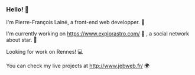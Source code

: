 ### Hello! 👋

I'm Pierre-François Lainé, a front-end web developper. 🙂

I'm currently working on https://www.explorastro.com/ 🌠 , a social network about star. 🌟

Looking for work on Rennes! 💻

You can check my live projects at http://www.jebweb.fr/ 🌍
